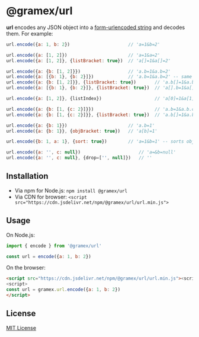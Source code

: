 # @gramex/url

**url** encodes any JSON object into a [form-urlencoded string](https://url.spec.whatwg.org/#concept-urlencoded) and decodes them. For example:

```js
url.encode({a: 1, b: 2})                      // 'a=1&b=2'

url.encode({a: [1, 2]})                       // 'a=1&a=2'
url.encode({a: [1, 2]}, {listBracket: true})  // 'a[]=1&a[]=2'

url.encode({a: {b: [1, 2]}})                  // 'a.b=1&a.b=2'
url.encode({a: [{b: 1}, {b: 2}]})             // 'a.b=1&a.b=2' -- same as above!
url.encode({a: {b: [1, 2]}}, {listBracket: true})       // 'a.b[]=1&a.b[]=2'
url.encode({a: [{b: 1}, {b: 2}]}, {listBracket: true})  // 'a[].b=1&a[].b=2'

url.encode({a: [1, 2]}, {listIndex})                    // 'a[0]=1&a[1]=2'

url.encode({a: {b: [1, {c: 2}]}})                       // 'a.b=1&a.b.c=2'
url.encode({a: {b: [1, {c: 2}]}}, {listBracket: true})  // 'a.b[]=1&a.b[].c=2'

url.encode({a: {b: 1}})                       // 'a.b=1'
url.encode({a: {b: 1}}, {objBracket: true})   // 'a[b]=1'

url.encode({b: 1, a: 1}, {sort: true})        // 'a=1&b=1' -- sorts object keys

url.encode({a: '', c: null})                      // 'a=&b=null'
url.encode({a: '', c: null}, {drop=['', null]})   // ''
```

## Installation

- Via npm for Node.js: `npm install @gramex/url`
- Via CDN for browser: `<script src="https://cdn.jsdelivr.net/npm/@gramex/url/url.min.js">`

## Usage

On Node.js:

```js
import { encode } from '@gramex/url'

const url = encode({a: 1, b: 2})
```

On the browser:

```html
<script src="https://cdn.jsdelivr.net/npm/@gramex/url/url.min.js"><script>
<script>
const url = gramex.url.encode({a: 1, b: 2})
</script>
```

## License

[MIT License](https://opensource.org/licenses/MIT)
